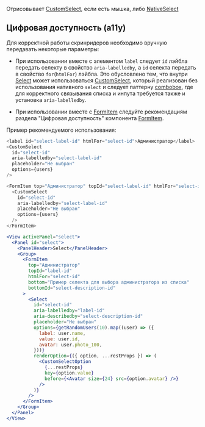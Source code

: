 Отрисовывает [CustomSelect](#!/CustomSelect), если есть мышка, либо [NativeSelect](#!/NativeSelect)

## Цифровая доступность (a11y)

Для корректной работы скринридеров необходимо вручную передавать некоторые параметры:
<br />

- При использовании вместе с элементом `label` следует `id` лэйбла передать селекту в свойство `aria-labelledby`, а `id` селекта передать в свойство `for`(`htmlFor`) лэйбла.
  Это обусловлено тем, что внутри [Select](#!/Select) может использоваться [CustomSelect](#!/CustomSelect), который
  реализован без использования нативного `select` и cледует паттерну [combobox](https://www.w3.org/WAI/ARIA/apg/patterns/combobox/),
  где для корректного связывания списка и инпута требуется также и установка `aria-labelledby`.

- При использовании вместе с [FormItem](#!/FormItem) следуйте рекомендациям раздела "Цифровая доступность" компонента [FormItem](#!/FormItem).

Пример рекомендуемого использования:

```js static
<label id="select-label-id" htmlFor="select-id">Администратор</label>
<CustomSelect
  id="select-id"
  aria-labelledby="select-label-id"
  placeholder="Не выбран"
  options={users}
/>

<FormItem top="Администратор" topId="select-label-id" htmlFor="select-id">
  <CustomSelect
    id="select-id"
    aria-labelledby="select-label-id"
    placeholder="Не выбран"
    options={users}
  />
</FormItem>
```

```jsx
<View activePanel="select">
  <Panel id="select">
    <PanelHeader>Select</PanelHeader>
    <Group>
      <FormItem
        top="Администратор"
        topId="label-id"
        htmlFor="select-id"
        bottom="Пример селекта для выбора администратора из списка"
        bottomId="select-description-id"
      >
        <Select
          id="select-id"
          aria-labelledby="label-id"
          aria-describedby="select-description-id"
          placeholder="Не выбран"
          options={getRandomUsers(10).map((user) => ({
            label: user.name,
            value: user.id,
            avatar: user.photo_100,
          }))}
          renderOption={({ option, ...restProps }) => (
            <CustomSelectOption
              {...restProps}
              key={option.value}
              before={<Avatar size={24} src={option.avatar} />}
            />
          )}
        />
      </FormItem>
    </Group>
  </Panel>
</View>
```

